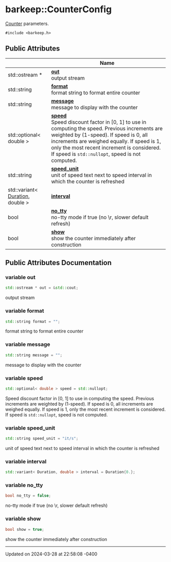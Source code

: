 # barkeep::CounterConfig


[Counter](api/Classes/classbarkeep_1_1_counter.md) parameters. 


`#include <barkeep.h>`

## Public Attributes

<span class="api-table">

|                | Name           |
| -------------- | -------------- |
| std::ostream * | **[out](api/Classes/structbarkeep_1_1_counter_config.md#variable-out)** <br>output stream  |
| std::string | **[format](api/Classes/structbarkeep_1_1_counter_config.md#variable-format)** <br>format string to format entire counter  |
| std::string | **[message](api/Classes/structbarkeep_1_1_counter_config.md#variable-message)** <br>message to display with the counter  |
| std::optional< double > | **[speed](api/Classes/structbarkeep_1_1_counter_config.md#variable-speed)** <br>Speed discount factor in [0, 1] to use in computing the speed. Previous increments are weighted by (1-speed). If speed is 0, all increments are weighed equally. If speed is 1, only the most recent increment is considered. If speed is `std::nullopt`, speed is not computed.  |
| std::string | **[speed_unit](api/Classes/structbarkeep_1_1_counter_config.md#variable-speed_unit)** <br>unit of speed text next to speed interval in which the counter is refreshed  |
| std::variant< [Duration](api/Namespaces/namespacebarkeep.md#using-duration), double > | **[interval](api/Classes/structbarkeep_1_1_counter_config.md#variable-interval)**  |
| bool | **[no_tty](api/Classes/structbarkeep_1_1_counter_config.md#variable-no_tty)** <br>no-tty mode if true (no \r, slower default refresh)  |
| bool | **[show](api/Classes/structbarkeep_1_1_counter_config.md#variable-show)** <br>show the counter immediately after construction  |


</span>

## Public Attributes Documentation

### variable out

```cpp
std::ostream * out = &std::cout;
```

output stream 

### variable format

```cpp
std::string format = "";
```

format string to format entire counter 

### variable message

```cpp
std::string message = "";
```

message to display with the counter 

### variable speed

```cpp
std::optional< double > speed = std::nullopt;
```

Speed discount factor in [0, 1] to use in computing the speed. Previous increments are weighted by (1-speed). If speed is 0, all increments are weighed equally. If speed is 1, only the most recent increment is considered. If speed is `std::nullopt`, speed is not computed. 

### variable speed_unit

```cpp
std::string speed_unit = "it/s";
```

unit of speed text next to speed interval in which the counter is refreshed 

### variable interval

```cpp
std::variant< Duration, double > interval = Duration{0.};
```


### variable no_tty

```cpp
bool no_tty = false;
```

no-tty mode if true (no \r, slower default refresh) 

### variable show

```cpp
bool show = true;
```

show the counter immediately after construction 

-------------------------------

Updated on 2024-03-28 at 22:58:08 -0400